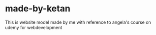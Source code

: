 # made-by-ketan
This is website model made by me with reference to angela's course on udemy for webdevelopment
